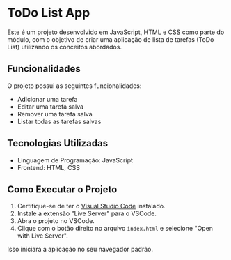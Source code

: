 # ToDo List App

Este é um projeto desenvolvido em JavaScript, HTML e CSS como parte do módulo, com o objetivo de criar uma aplicação de lista de tarefas (ToDo List) utilizando os conceitos abordados.

## Funcionalidades

O projeto possui as seguintes funcionalidades:

- Adicionar uma tarefa
- Editar uma tarefa salva
- Remover uma tarefa salva
- Listar todas as tarefas salvas

## Tecnologias Utilizadas

- Linguagem de Programação: JavaScript
- Frontend: HTML, CSS

## Como Executar o Projeto

1. Certifique-se de ter o [Visual Studio Code](https://code.visualstudio.com/) instalado.
2. Instale a extensão "Live Server" para o VSCode.
3. Abra o projeto no VSCode.
4. Clique com o botão direito no arquivo `index.html` e selecione "Open with Live Server".

Isso iniciará a aplicação no seu navegador padrão.




